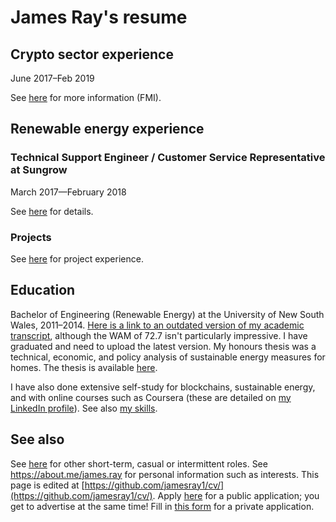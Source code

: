 # James Ray's resume

## Crypto sector experience

June 2017–Feb 2019

See [here](crypto-industry-experience.md) for more information (FMI).

## Renewable energy experience

### Technical Support Engineer / Customer Service Representative at Sungrow

March 2017—February 2018

See [here](tech-support-eng-SG.md) for details.

### Projects

See [here](sustainability-projects.md) for project experience.

## Education

Bachelor of Engineering (Renewable Energy) at the University of New South Wales, 2011–2014. <a href="https://www.slideshare.net/slideshow/embed_code/key/JMesqzjt4AcnW" target="_blank" rel="noopener noreferrer">Here is a link to an outdated version of my academic transcript</a>, although the WAM of 72.7 isn't particularly impressive. I have graduated and need to upload the latest version. My honours thesis was a technical, economic, and policy analysis of sustainable energy measures for homes. The thesis is available <a href="https://1sustainablelife.wordpress.com/2014/10/28/energy-wise-homes/" target="_blank" rel="noopener noreferrer">here</a>.

I have also done extensive self-study for blockchains, sustainable energy, and with online courses such as Coursera (these are detailed on [my LinkedIn profile](https://www.linkedin.com/in/jameschristopherray/)). See also [my skills](skills.md).

## See also

See [here](training-ground.md) for other short-term, casual or intermittent roles. See <a href="https://about.me/james.ray" target="_blank" rel="noreferrer noopener" aria-label="https://about.me/james.ray (opens in a new tab)">https://about.me/james.ray</a> for personal information such as interests. This page is edited at [https://github.com/jamesray1/cv/](https://github.com/jamesray1/cv/). Apply <a href="https://github.com/jamesray1/hire-me/">here</a> for a public application; you get to advertise at the same time! Fill in <a href="https://docs.google.com/forms/d/e/1FAIpQLSeZ4vGadZrl01nROy3VrL0C1sl9PgS_MMMlaTcDeaUR8Nm5RA/viewform?usp=pp_url" target="_blank" rel="noreferrer noopener">this form</a> for a private application.
